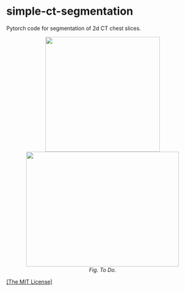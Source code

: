 <h1>simple-ct-segmentation</h1>
<p>Pytorch code for segmentation of 2d CT chest slices.</p>

<p align="center">
    <img width="300" height="300" src="">
    <img width="400" height="300"src="">
    <br><i>Fig. To Do.</i><br>
</p>

<p><a href="https://raw.githubusercontent.com/AgamChopra/simple-ct-segmentation/main/LICENSE" target="blank">[The MIT License]</a></p>
